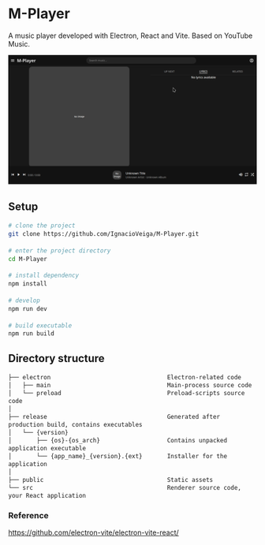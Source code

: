 # M-Player
A music player developed with Electron, React and Vite. Based on YouTube Music.

![Screenshot](image.png)

## Setup

```sh
# clone the project
git clone https://github.com/IgnacioVeiga/M-Player.git

# enter the project directory
cd M-Player

# install dependency
npm install

# develop
npm run dev

# build executable
npm run build
```

## Directory structure
```tree
├── electron                                 Electron-related code
│   ├── main                                 Main-process source code
│   └── preload                              Preload-scripts source code
│
├── release                                  Generated after production build, contains executables
│   └── {version}
│       ├── {os}-{os_arch}                   Contains unpacked application executable
│       └── {app_name}_{version}.{ext}       Installer for the application
│
├── public                                   Static assets
└── src                                      Renderer source code, your React application
```

### Reference
https://github.com/electron-vite/electron-vite-react/